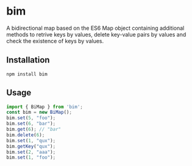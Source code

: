 # bim
A bidirectional map based on the ES6 Map object containing additional methods to retrive keys by values, delete key-value pairs by values and check the existence of keys by values.

## Installation
```
npm install bim
```

## Usage
```javascript
import { BiMap } from 'bim';
const bim = new BiMap();
bim.set(5, "foo");
bim.set(6, "bar");
bim.get(6); // "bar"
bim.delete(6);
bim.set(1, "qux");
bim.getKey("qux");
bim.set(2, "aaa");
bim.set(1, "foo");
```